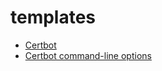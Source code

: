 # templates


- [Certbot](https://github.com/certbot/certbot/)
- [Certbot command-line options](https://eff-certbot.readthedocs.io/en/stable/using.html#certbot-command-line-options)
